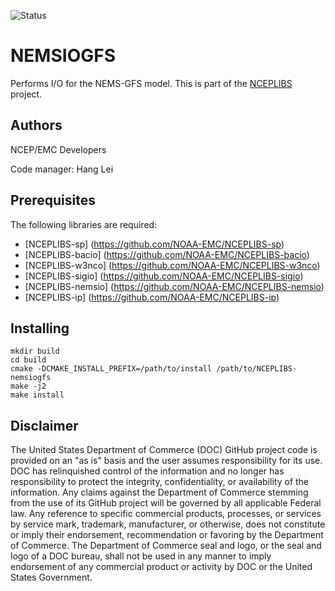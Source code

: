 ![Status](https://github.com/NOAA-EMC/NCEPLIBS-sp/workflows/Build%20and%20Test/badge.svg)

# NEMSIOGFS

Performs I/O for the NEMS-GFS model. This is part of the
[NCEPLIBS](https://github.com/NOAA-EMC/NCEPLIBS) project.

## Authors

NCEP/EMC Developers

Code manager: Hang Lei

## Prerequisites

The following libraries are required:
- [NCEPLIBS-sp] (https://github.com/NOAA-EMC/NCEPLIBS-sp)
- [NCEPLIBS-bacio] (https://github.com/NOAA-EMC/NCEPLIBS-bacio)
- [NCEPLIBS-w3nco] (https://github.com/NOAA-EMC/NCEPLIBS-w3nco)
- [NCEPLIBS-sigio] (https://github.com/NOAA-EMC/NCEPLIBS-sigio)
- [NCEPLIBS-nemsio] (https://github.com/NOAA-EMC/NCEPLIBS-nemsio)
- [NCEPLIBS-ip] (https://github.com/NOAA-EMC/NCEPLIBS-ip)

## Installing

```
mkdir build
cd build
cmake -DCMAKE_INSTALL_PREFIX=/path/to/install /path/to/NCEPLIBS-nemsiogfs
make -j2
make install
```

## Disclaimer

The United States Department of Commerce (DOC) GitHub project code is
provided on an "as is" basis and the user assumes responsibility for
its use. DOC has relinquished control of the information and no longer
has responsibility to protect the integrity, confidentiality, or
availability of the information. Any claims against the Department of
Commerce stemming from the use of its GitHub project will be governed
by all applicable Federal law. Any reference to specific commercial
products, processes, or services by service mark, trademark,
manufacturer, or otherwise, does not constitute or imply their
endorsement, recommendation or favoring by the Department of
Commerce. The Department of Commerce seal and logo, or the seal and
logo of a DOC bureau, shall not be used in any manner to imply
endorsement of any commercial product or activity by DOC or the United
States Government.



